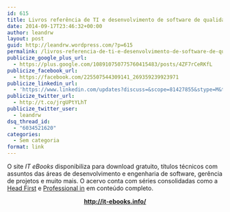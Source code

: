 ```yaml
---
id: 615
title: Livros referência de TI e desenvolvimento de software de qualidade com download gratuito!
date: 2014-09-17T23:46:32+00:00
author: leandrw
layout: post
guid: http://leandrw.wordpress.com/?p=615
permalink: /livros-referencia-de-ti-e-desenvolvimento-de-software-de-qualidade-com-download-gratuito/
publicize_google_plus_url:
  - https://plus.google.com/108910750775760415483/posts/4ZF7rCeRKfL
publicize_facebook_url:
  - https://facebook.com/225507544309141_269359239923971
publicize_linkedin_url:
  - 'https://www.linkedin.com/updates?discuss=&scope=81427855&stype=M&topic=5918198206725902336&type=U&a=pk89'
publicize_twitter_url:
  - http://t.co/jrgUPtYLhT
publicize_twitter_user:
  - leandrw
dsq_thread_id:
  - "6034521620"
categories:
  - Sem categoria
format: link
---
```

O site <em>IT eBooks</em> disponibiliza para download gratuito, títulos técnicos com assuntos das áreas de desenvolvimento e engenharia de software, gerência de projetos e muito mais. O acervo conta com séries consolidadas como a <a title="http://it-ebooks-search.info/search?q=head first" href="http://it-ebooks-search.info/search?q=head first" target="_blank">Head First</a> e <a title="http://it-ebooks-search.info/search?q=professional&amp;type=google" href="http://it-ebooks-search.info/search?q=professional&amp;type=google" target="_blank">Professional in</a> em conteúdo completo.
<p style="text-align:center;"><strong><a title="http://it-ebooks.info/" href="http://it-ebooks.info/" target="_blank">http://it-ebooks.info/</a></strong></p>